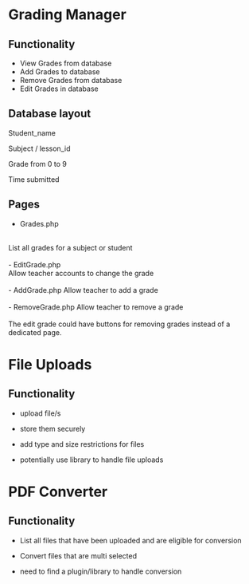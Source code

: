 # Grading Manager

## Functionality

- View Grades from database
- Add Grades to database
- Remove Grades from database
- Edit Grades in database

## Database layout

Student_name

Subject / lesson_id

Grade from 0 to 9

Time submitted

## Pages
- Grades.php
<br>
List all grades for a subject or student
<br><br>
- EditGrade.php
<br>
Allow teacher accounts to change the grade
<br><br>
- AddGrade.php
Allow teacher to add a grade
<br><br>
- RemoveGrade.php
Allow teacher to remove a grade
<br><br>
The edit grade could have buttons for removing grades instead of a dedicated page.


# File Uploads

## Functionality

- upload file/s 
- store them securely 
- add type and size restrictions for files


- potentially use library to handle file uploads  


# PDF Converter

## Functionality

- List all files that have been uploaded and are eligible for conversion
- Convert files that are multi selected


- need to find a plugin/library to handle conversion 